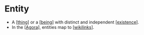 # Entity

- A [[thing]] or a [[being]] with distinct and independent [[existence]].
- In the [[Agora]], entities map to [[wikilinks]].


[//begin]: # "Autogenerated link references for markdown compatibility"
[thing]: thing "Thing"
[being]: being "Being"
[existence]: existence "Existence"
[Agora]: agora "Agora"
[wikilinks]: wikilinks "Wikilinks"
[//end]: # "Autogenerated link references"